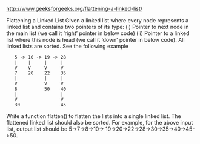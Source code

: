 http://www.geeksforgeeks.org/flattening-a-linked-list/

Flattening a Linked List Given a linked list where every node represents a linked list and contains
two pointers of its type:
(i) Pointer to next node in the main list (we call it ‘right’ pointer in below code)
(ii) Pointer to a linked list where this node is head (we call it ‘down’ pointer in below code). All
linked lists are sorted. See the following example

       5 -> 10 -> 19 -> 28
       |    |     |     |
       V    V     V     V
       7    20    22    35
       |          |     |
       V          V     V
       8          50    40
       |                |
       V                V
       30               45

Write a function flatten() to flatten the lists into a single linked list. The flattened linked list
should also be sorted. For example, for the above input list, output list should be 5->7->8->10->
19->20->22->28->30->35->40->45->50.

